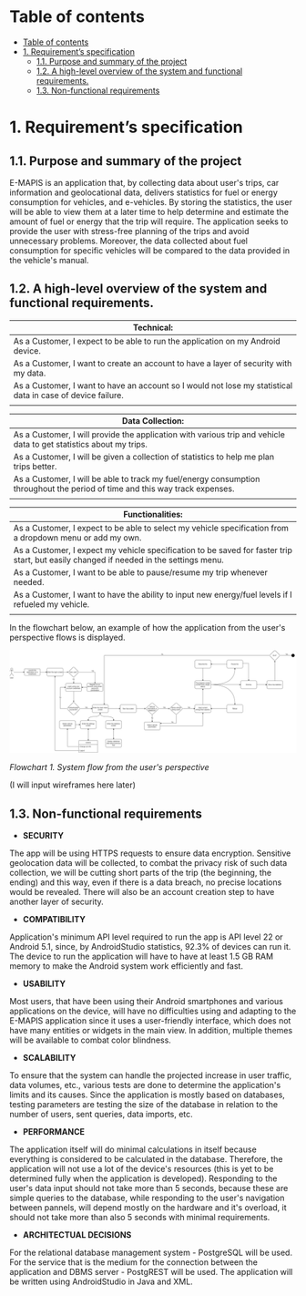 # Table of contents
- [Table of contents](#table-of-contents)
- [1. Requirement’s specification](#1-requirements-specification)
  - [1.1. Purpose and summary of the project](#11-purpose-and-summary-of-the-project)
  - [1.2. A high-level overview of the system and functional requirements.](#12-a-high-level-overview-of-the-system-and-functional-requirements)
  - [1.3. Non-functional requirements](#13-non-functional-requirements)

# 1. Requirement’s specification

## 1.1. Purpose and summary of the project

E-MAPIS is an application that, by collecting data about user's trips, car information and geolocational data, delivers statistics for fuel or energy consumption for vehicles, and e-vehicles. By storing the statistics, the user will be able to view them at a later time to help determine and estimate the amount of fuel or energy that the trip will require. The application seeks to provide the user with stress-free planning of the trips and avoid unnecessary problems. Moreover, the data collected about fuel consumption for specific vehicles will be compared to the data provided in the vehicle's manual.

## 1.2. A high-level overview of the system and functional requirements.

| Technical: |
| --- |
| As a Customer, I expect to be able to run the application on my Android device. |
| As a Customer, I want to create an account to have a layer of security with my data.|
| As a Customer, I want to have an account so I would not lose my statistical data in case of device failure.|
||

| Data Collection: |
| --- |
| As a Customer, I will provide the application with various trip and vehicle data to get statistics about my trips. |
| As a Customer, I will be given a collection of statistics to help me plan trips better. |
| As a Customer, I will be able to track my fuel/energy consumption throughout the period of time and this way track expenses. |
||

| Functionalities: |
| --- |
| As a Customer, I expect to be able to select my vehicle specification from a dropdown menu or add my own. |
| As a Customer, I expect my vehicle specification to be saved for faster trip start, but easily changed if needed in the settings menu. |
| As a Customer, I want to be able to pause/resume my trip whenever needed. |
| As a Customer, I want to have the ability to input new energy/fuel levels if I refueled my vehicle. |
||

In the flowchart below, an example of how the application from the user's perspective flows is displayed.

![Flowchart 1. An example of a high-level](/assets/images/FlowUsersPerspective.png)

*Flowchart 1. System flow from the user's perspective*

(I will input wireframes here later)

## 1.3. Non-functional requirements

- **SECURITY**

The app will be using HTTPS requests to ensure data encryption. Sensitive geolocation data will be collected, to combat the privacy risk of such data collection, we will be cutting short parts of the trip (the beginning, the ending) and this way, even if there is a data breach, no precise locations would be revealed. There will also be an account creation step to have another layer of security. 

- **COMPATIBILITY**

Application's minimum API level required to run the app is API level 22 or Android 5.1, since, by AndroidStudio statistics, 92.3% of devices can run it. The device to run the application will have to have at least 1.5 GB RAM memory to make the Android system work efficiently and fast.

- **USABILITY** 

 Most users, that have been using their Android smartphones and various applications on the device, will have no difficulties using and adapting to the E-MAPIS application since it uses a user-friendly interface, which does not have many entities or widgets in the main view. In addition, multiple themes will be available to combat color blindness.

- **SCALABILITY**

To ensure that the system can handle the projected increase in user traffic, data volumes, etc., various tests are done to determine the application's limits and its causes. Since the application is mostly based on databases, testing parameters are testing the size of the database in relation to the number of users, sent queries, data imports, etc.

- **PERFORMANCE**

The application itself will do minimal calculations in itself because everything is considered to be calculated in the database. Therefore, the application will not use a lot of the device's resources (this is yet to be determined fully when the application is developed). Responding to the user's data input should not take more than 5 seconds, because these are simple queries to the database, while responding to the user's navigation between pannels, will depend mostly on the hardware and it's overload, it should not take more than also 5 seconds with minimal requirements.

- **ARCHITECTUAL DECISIONS**

For the relational database management system - PostgreSQL will be used.
For the service that is the medium for the connection between the
application and DBMS server - PostgREST will be used.
The application will be written using AndroidStudio in Java and XML.